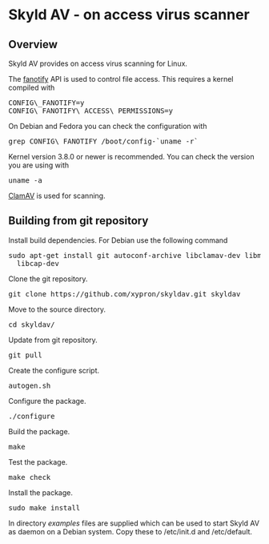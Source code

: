 Skyld AV - on access virus scanner
==================================

Overview
--------

 Skyld AV provides on access virus scanning for Linux.

 The <a href="http://www.xypron.de/projects/fanotify-manpages">fanotify</a>
 API is used to control file access. This requires a kernel compiled with

 <pre>CONFIG\_FANOTIFY=y
CONFIG\_FANOTIFY\_ACCESS\_PERMISSIONS=y</pre>

 On Debian and Fedora you can check the configuration with

 <pre>grep CONFIG\_FANOTIFY /boot/config-`uname -r`</pre>

 Kernel version 3.8.0 or newer is recommended. You can check the
 version you are using with</p><pre>uname -a</pre>

 <a href="http://www.clamav.net">ClamAV</a> is used for scanning.

Building from git repository
----------------------------

 Install build dependencies. For Debian use the following command
 <pre>sudo apt-get install git autoconf-archive libclamav-dev libmount-dev \
  libcap-dev</pre>

 Clone the git repository.

 <pre>git clone https://github.com/xypron/skyldav.git skyldav</pre>

 Move to the source directory.

 <pre>cd skyldav/</pre>

 Update from git repository.
 <pre>git pull</pre>

 Create the configure script.

 <pre>autogen.sh</pre>

 Configure the package.

 <pre>./configure</pre>

 Build the package.

 <pre>make</pre>

 Test the package.

 <pre>make check</pre>

 Install the package.

 <pre>sudo make install</pre>

 In directory <em>examples</em> files are supplied which can be used to
 start Skyld AV as daemon on a Debian system. Copy these to /etc/init.d
 and /etc/default.

